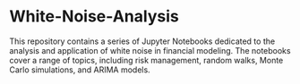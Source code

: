 # White-Noise-Analysis
This repository contains a series of Jupyter Notebooks dedicated to the analysis and application of white noise in financial modeling. The notebooks cover a range of topics, including risk management, random walks, Monte Carlo simulations, and ARIMA models.
